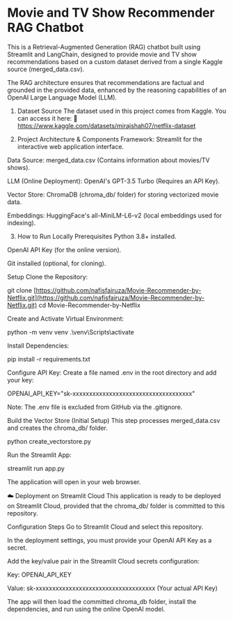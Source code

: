 # Movie and TV Show Recommender RAG Chatbot
This is a Retrieval-Augmented Generation (RAG) chatbot built using Streamlit and LangChain, designed to provide movie and TV show recommendations based on a custom dataset derived from a single Kaggle source (merged_data.csv).

The RAG architecture ensures that recommendations are factual and grounded in the provided data, enhanced by the reasoning capabilities of an OpenAI Large Language Model (LLM).

1. Dataset Source The dataset used in this project comes from Kaggle. You can access it here: 🔗 https://www.kaggle.com/datasets/mirajshah07/netflix-dataset
  
2. Project Architecture & Components
Framework: Streamlit for the interactive web application interface.

Data Source: merged_data.csv (Contains information about movies/TV shows).

LLM (Online Deployment): OpenAI's GPT-3.5 Turbo (Requires an API Key).

Vector Store: ChromaDB (chroma_db/ folder) for storing vectorized movie data.

Embeddings: HuggingFace's all-MiniLM-L6-v2 (local embeddings used for indexing).

3. How to Run Locally
Prerequisites
Python 3.8+ installed.

OpenAI API Key (for the online version).

Git installed (optional, for cloning).

Setup
Clone the Repository:

git clone [https://github.com/nafisfairuza/Movie-Recommender-by-Netflix.git](https://github.com/nafisfairuza/Movie-Recommender-by-Netflix.git)
cd Movie-Recommender-by-Netflix

Create and Activate Virtual Environment:

python -m venv venv
.\venv\Scripts\activate

Install Dependencies:

pip install -r requirements.txt

Configure API Key:
Create a file named .env in the root directory and add your key:

OPENAI_API_KEY="sk-xxxxxxxxxxxxxxxxxxxxxxxxxxxxxxxxxxxx"

Note: The .env file is excluded from GitHub via the .gitignore.

Build the Vector Store (Initial Setup)
This step processes merged_data.csv and creates the chroma_db/ folder.

python create_vectorstore.py

Run the Streamlit App:

streamlit run app.py

The application will open in your web browser.

☁️ Deployment on Streamlit Cloud
This application is ready to be deployed on Streamlit Cloud, provided that the chroma_db/ folder is committed to this repository.

Configuration Steps
Go to Streamlit Cloud and select this repository.

In the deployment settings, you must provide your OpenAI API Key as a secret.

Add the key/value pair in the Streamlit Cloud secrets configuration:

Key: OPENAI_API_KEY

Value: sk-xxxxxxxxxxxxxxxxxxxxxxxxxxxxxxxxxxxx (Your actual API Key)

The app will then load the committed chroma_db folder, install the dependencies, and run using the online OpenAI model.
